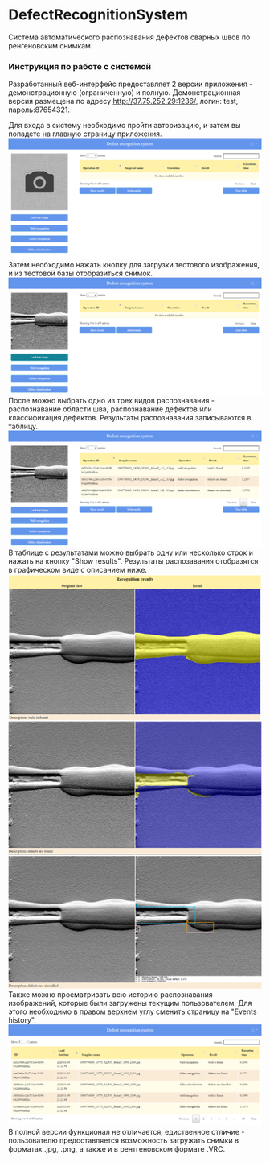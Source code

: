 # DefectRecognitionSystem
Система автоматического распознавания дефектов сварных швов по ренгеновским снимкам.
### Инструкция по работе с системой
Разработанный веб-интерфейс предоставляет 2 версии приложения - демонстрационную (ограниченную) и полную. Демонстрационная версия размещена по адресу http://37.75.252.29:1236/, логин: test, пароль:87654321.

Для входа в систему необходимо пройти авторизацию, и затем вы попадете на главную страницу приложения.
![](https://github.com/NastyaMittseva/DefectRecognitionSystem/blob/master/screens/main.png)
Затем необходимо нажать кнопку для загрузки тестового изображения, и из тестовой базы отобразиться снимок.
![](https://github.com/NastyaMittseva/DefectRecognitionSystem/blob/master/screens/load_image.png)
После можно выбрать одно из трех видов распознавания - распознавание области шва, распознавание дефектов или классификация дефектов. Результаты распознавания записываются в таблицу.
![](https://github.com/NastyaMittseva/DefectRecognitionSystem/blob/master/screens/results.png)
В таблице с результатами можно выбрать одну или несколько строк и нажать на кнопку "Show results". Результаты распозавания отобразятся в графическом виде с описанием ниже. 
![](https://github.com/NastyaMittseva/DefectRecognitionSystem/blob/master/screens/weld_recognition.png)
![](https://github.com/NastyaMittseva/DefectRecognitionSystem/blob/master/screens/defect_recognition.png)
![](https://github.com/NastyaMittseva/DefectRecognitionSystem/blob/master/screens/defect_classification.png)
Также можно просматривать всю историю распознавания изображений, которые были загружены текущим пользователем. Для этого необходимо в правом верхнем углу сменить страницу на "Events history".
![](https://github.com/NastyaMittseva/DefectRecognitionSystem/blob/master/screens/history.png)
В полной версии функционал не отличается, едиственное отличие - пользователю предоставляется возможность загружать снимки в форматах .jpg, .png, а также и в рентгеновском формате .VRC.